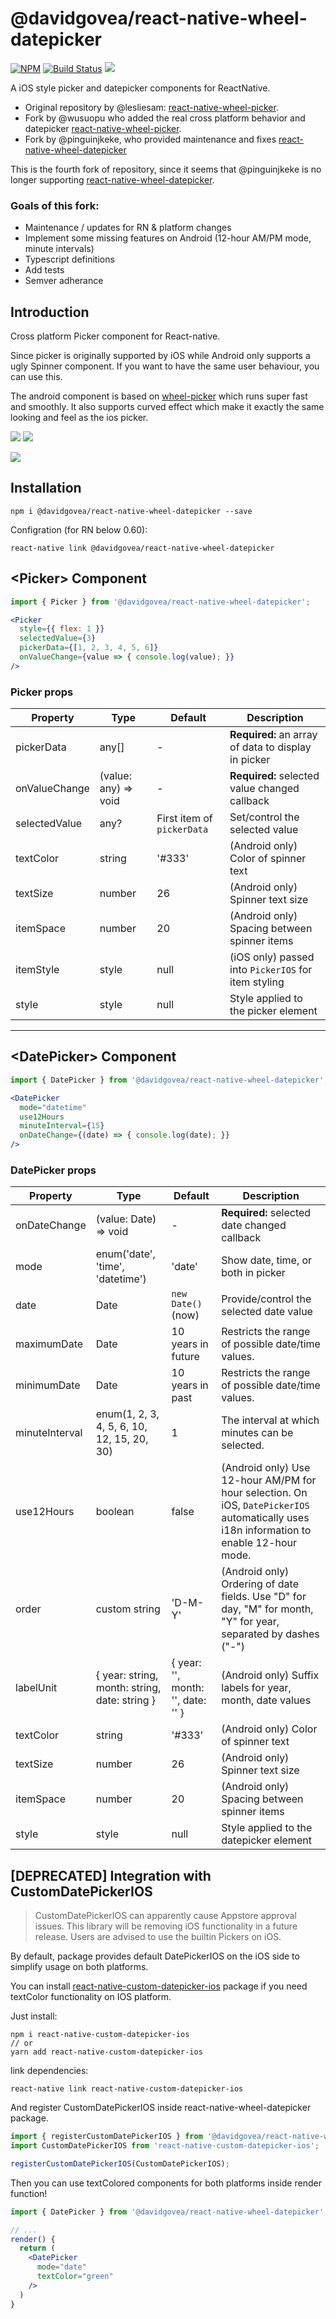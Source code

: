 # @davidgovea/react-native-wheel-datepicker

[![NPM](https://img.shields.io/npm/v/@davidgovea/react-native-wheel-datepicker.svg)](https://www.npmjs.com/package/@davidgovea/react-native-wheel-datepicker)
[![Build Status](https://img.shields.io/circleci/project/github/davidgovea/react-native-wheel-datepicker.svg)](https://circleci.com/gh/davidgovea/react-native-wheel-datepicker)
[![](https://img.shields.io/codecov/c/github/davidgovea/react-native-wheel-datepicker.svg)](https://codecov.io/gh/davidgovea/react-native-wheel-datepicker)

A iOS style picker and datepicker components for ReactNative.

- Original repository by @lesliesam: [react-native-wheel-picker](https://github.com/lesliesam/react-native-wheel-picker).
- Fork by @wusuopu who added the real cross platform behavior and datepicker [react-native-wheel-picker](https://github.com/wusuopu/react-native-wheel-picker).
- Fork by @pinguinjkeke, who provided maintenance and fixes [react-native-wheel-datepicker](https://github.com/pinguinjkeke/react-native-wheel-datepicker)

This is the fourth fork of repository, since it seems that @pinguinjkeke is no longer supporting [react-native-wheel-datepicker](https://github.com/pinguinjkeke/react-native-wheel-datepicker).

### Goals of this fork:
* Maintenance / updates for RN & platform changes
* Implement some missing features on Android (12-hour AM/PM mode, minute intervals)
* Typescript definitions
* Add tests
* Semver adherance

## Introduction
Cross platform Picker component for React-native.

Since picker is originally supported by iOS while Android only supports a ugly Spinner component. If you want to have the same user behaviour, you can use this.

The android component is based on [wheel-picker](https://github.com/AigeStudio/WheelPicker) which runs super fast and smoothly. It also supports curved effect which make it exactly the same looking and feel as the ios picker.

![](screenshots/ios1.png)
![](screenshots/ios2.png)

![](screenshots/android.png)

## Installation

```
npm i @davidgovea/react-native-wheel-datepicker --save
```

Configration (for RN below 0.60):

```
react-native link @davidgovea/react-native-wheel-datepicker
```

## &lt;Picker&gt; Component

```jsx
import { Picker } from '@davidgovea/react-native-wheel-datepicker';

<Picker
  style={{ flex: 1 }}
  selectedValue={3}
  pickerData={[1, 2, 3, 4, 5, 6]}
  onValueChange={value => { console.log(value); }}
/>
```

### Picker props

| Property      | Type                 | Default                    | Description                                         |
|---------------|----------------------|----------------------------|-----------------------------------------------------|
| pickerData    | any[]                | -                          | **Required:** an array of data to display in picker |
| onValueChange | (value: any) => void | -                          | **Required:** selected value changed callback       |
| selectedValue | any?                 | First item of `pickerData` | Set/control the selected value                      |
| textColor     | string               | '#333'                     | (Android only) Color of spinner text                |
| textSize      | number               | 26                         | (Android only) Spinner text size                    |
| itemSpace     | number               | 20                         | (Android only) Spacing between spinner items        |
| itemStyle     | style                | null                       | (iOS only) passed into `PickerIOS` for item styling |
| style         | style                | null                       | Style applied to the picker element                 |

---

## &lt;DatePicker&gt; Component

```jsx
import { DatePicker } from '@davidgovea/react-native-wheel-datepicker';

<DatePicker
  mode="datetime"
  use12Hours
  minuteInterval={15}
  onDateChange={(date) => { console.log(date); }}
/>

```

### DatePicker props
| Property       | Type                                          | Default                           | Description                                                                                                                              |
|----------------|-----------------------------------------------|-----------------------------------|------------------------------------------------------------------------------------------------------------------------------------------|
| onDateChange   | (value: Date) => void                         | -                                 | **Required:** selected date changed callback                                                                                             |
| mode           | enum('date', 'time', 'datetime')              | 'date'                            | Show date, time, or both in picker                                                                                                       |
| date           | Date                                          | `new Date()` (now)                | Provide/control the selected date value                                                                                                  |
| maximumDate    | Date                                          | 10 years in future                | Restricts the range of possible date/time values.                                                                                        |
| minimumDate    | Date                                          | 10 years in past                  | Restricts the range of possible date/time values.                                                                                        |
| minuteInterval | enum(1, 2, 3, 4, 5, 6, 10, 12, 15, 20, 30)    | 1                                 | The interval at which minutes can be selected.                                                                                           |
| use12Hours     | boolean                                       | false                             | (Android only) Use 12-hour AM/PM for hour selection. On iOS, `DatePickerIOS` automatically uses i18n information to enable 12-hour mode. |
| order          | custom string                                 | 'D-M-Y'                           | (Android only) Ordering of date fields. Use "D" for day, "M" for month, "Y" for year, separated by dashes ("-")                          |
| labelUnit      | { year: string, month: string, date: string } | { year: '', month: '', date: '' } | (Android only) Suffix labels for year, month, date values                                                                                |
| textColor      | string                                        | '#333'                            | (Android only) Color of spinner text                                                                                                     |
| textSize       | number                                        | 26                                | (Android only) Spinner text size                                                                                                         |
| itemSpace      | number                                        | 20                                | (Android only) Spacing between spinner items                                                                                             |
| style          | style                                         | null                              | Style applied to the datepicker element                                                                                                  |

## [DEPRECATED] Integration with CustomDatePickerIOS

> CustomDatePickerIOS can apparently cause Appstore approval issues. This library will be removing iOS functionality in a future release. Users are advised to use the builtin Pickers on iOS.

By default, package provides default DatePickerIOS on the iOS side to simplify usage on both platforms.

You can install [react-native-custom-datepicker-ios](https://github.com/pinguinjkeke/react-native-custom-datepicker-ios) package
if you need textColor functionality on IOS platform.

Just install:
```
npm i react-native-custom-datepicker-ios
// or
yarn add react-native-custom-datepicker-ios
```
link dependencies:
```
react-native link react-native-custom-datepicker-ios
```
And register CustomDatePickerIOS inside react-native-wheel-datepicker package.
```js
import { registerCustomDatePickerIOS } from '@davidgovea/react-native-wheel-datepicker';
import CustomDatePickerIOS from 'react-native-custom-datepicker-ios';

registerCustomDatePickerIOS(CustomDatePickerIOS);
```
Then you can use textColored components for both platforms inside render function!
```jsx
import { DatePicker } from '@davidgovea/react-native-wheel-datepicker';

// ...
render() {
  return (
    <DatePicker
      mode="date"
      textColor="green"
    />
  )
}
```